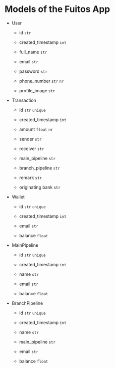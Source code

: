 # Models of the Fuitos App

- User

  - id `str`
  - created_timestamp `int`

  - full_name `str`
  - email `str`

  - password `str`
  - phone_number `str` `nr`
  - profile_image `str`

- Transaction

  - id `str` `unique`
  - created_timestamp `int`

  - amount `float` `nr`
  - sender `str`
  - receiver `str`
  - main_pipeline `str`
  - branch_pipeline `str`
  - remark `str`
  - originating bank `str`

- Wallet

  - id `str` `unique`
  - created_timestamp `int`

  - email `str`
  - balance `float`

- MainPipeline

  - id `str` `unique`
  - created_timestamp `int`

  - name `str`
  - email `str`
  - balance `float`

- BranchPipeline

  - id `str` `unique`
  - created_timestamp `int`

  - name `str`
  - main_pipeline `str`
  - email `str`
  - balance `float`
